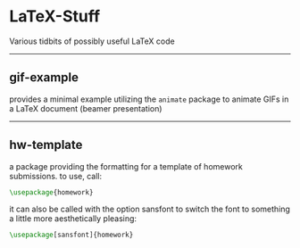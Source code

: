 # LaTeX-Stuff
Various tidbits of possibly useful LaTeX code

***

## gif-example
provides a minimal example utilizing the `animate` package to animate GIFs in a LaTeX document (beamer presentation) 

****

## hw-template
a package providing the formatting for a template of homework submissions. to use, call:

```latex
\usepackage{homework}
```

it can also be called with the option sansfont to switch the font to something a little more aesthetically pleasing:

```latex
\usepackage[sansfont]{homework}
```